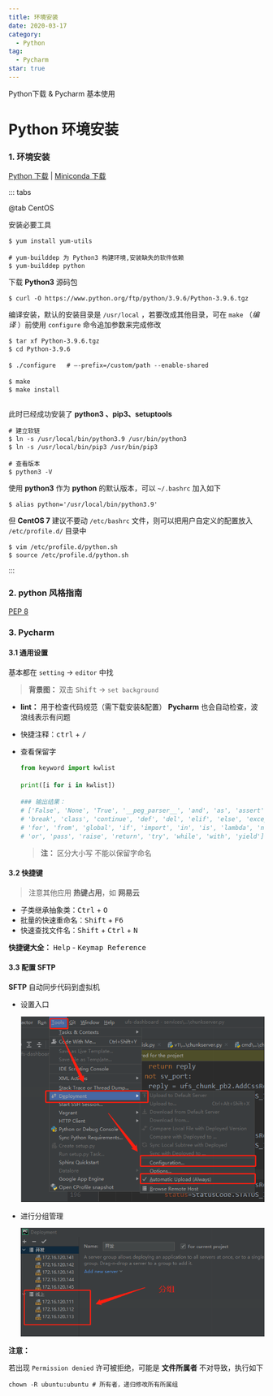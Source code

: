 ```yaml
---
title: 环境安装
date: 2020-03-17
category:
  - Python
tag:
  - Pycharm
star: true
---
```


Python下载 & Pycharm 基本使用 

<!-- more -->

# Python 环境安装

### 1. 环境安装

[Python 下载](https://www.python.org/downloads/) | [Miniconda 下载](https://docs.conda.io/en/latest/miniconda.html)

::: tabs

@tab CentOS

安装必要工具

```shell
$ yum install yum-utils

# yum-builddep 为 Python3 构建环境,安装缺失的软件依赖
$ yum-builddep python
```

下载 **Python3** 源码包

```shell
$ curl -O https://www.python.org/ftp/python/3.9.6/Python-3.9.6.tgz
```

编译安装，默认的安装目录是 `/usr/local` ，若要改成其他目录，可在 `make` （*编译* ）前使用 `configure` 命令追加参数来完成修改

```shell
$ tar xf Python-3.9.6.tgz
$ cd Python-3.9.6

$ ./configure	# –-prefix=/custom/path --enable-shared

$ make
$ make install


```

此时已经成功安装了 **python3 、pip3、setuptools** 

```shell
# 建立软链
$ ln -s /usr/local/bin/python3.9 /usr/bin/python3
$ ln -s /usr/local/bin/pip3 /usr/bin/pip3

# 查看版本
$ python3 -V
```

使用 **python3** 作为 **python** 的默认版本，可以 `~/.bashrc` 加入如下

```shell
$ alias python='/usr/local/bin/python3.9'
```

但 **CentOS 7** 建议不要动 `/etc/bashrc` 文件，则可以把用户自定义的配置放入 `/etc/profile.d/` 目录中

```shell
$ vim /etc/profile.d/python.sh
$ source /etc/profile.d/python.sh
```

:::

### 2. python 风格指南

[PEP 8](https://pep8.org/)

### 3. Pycharm

#### 3.1 通用设置

基本都在 `setting` -> `editor` 中找

> **背景图：** 双击 <kbd>Shift</kbd> -> `set background`

- **lint：** 用于检查代码规范（需下载安装&配置） **Pycharm** 也会自动检查，波浪线表示有问题

- 快捷注释：<kbd>ctrl</kbd> + <kbd>/</kbd>

- 查看保留字

  ```python
  from keyword import kwlist
  
  print([i for i in kwlist])
  
  ### 输出结果：
  # ['False', 'None', 'True', '__peg_parser__', 'and', 'as', 'assert', 'async', 'await',
  # 'break', 'class', 'continue', 'def', 'del', 'elif', 'else', 'except', 'finally',
  # 'for', 'from', 'global', 'if', 'import', 'in', 'is', 'lambda', 'nonlocal', 'not',
  # 'or', 'pass', 'raise', 'return', 'try', 'while', 'with', 'yield']
  ```

  > **注：** 区分大小写 不能以保留字命名

#### 3.2 快捷键

> 注意其他应用 **热键占用**，如 **网易云**

- 子类继承抽象类：<kbd>Ctrl</kbd> + <kbd>O</kbd>
- 批量的快速重命名：<kbd>Shift</kbd> + <kbd>F6</kbd>
- 快速查找文件名：<kbd>Shift</kbd> + <kbd>Ctrl</kbd> + <kbd>N</kbd>

**快捷键大全：** <kbd>Help</kbd> - <kbd>Keymap Reference</kbd>

#### 3.3 配置 SFTP

**SFTP** 自动同步代码到虚拟机

- 设置入口

  <div class="image-preview">
      <img src="./img/SFTP设置.png">
  </div>

- 进行分组管理

  <div class="image-preview">
      <img src="./img/SFTP分组.png">
  </div>

**注意：**

若出现 `Permission denied` 许可被拒绝，可能是 **文件所属者** 不对导致，执行如下

```shell
chown -R ubuntu:ubuntu # 所有者，递归修改所有所属组
```
